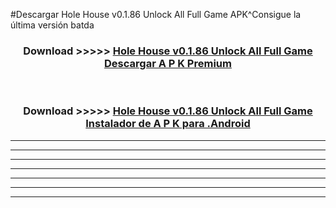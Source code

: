 #Descargar Hole House v0.1.86 Unlock All Full Game  APK^Consigue la última versión batda



<div align="center">
<h3>Download >>>>> <a href="https://es-sites.web.app/?es= Hole House v0.1.86 Unlock All Full Game ">Hole House v0.1.86 Unlock All Full Game  Descargar A P K Premium</a></h3><br>

<h3>Download >>>>> <a href="https://es-sites.web.app/?es= Hole House v0.1.86 Unlock All Full Game ">Hole House v0.1.86 Unlock All Full Game  Instalador de A P K para .Android</a></h3>
</div>


----------------------------------------------------------

----------------------------------------------------------

----------------------------------------------------------

----------------------------------------------------------

----------------------------------------------------------

----------------------------------------------------------

----------------------------------------------------------


